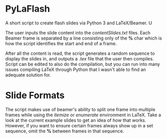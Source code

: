 # PyLaFlash
A short script to create flash slides via Python 3 and LaTeX/Beamer. U

The user inputs the slide content into the _contentSlides.txt_ files. Each Beamer frame is separated by a line consisting only of the **%** char which is how the script identifies the start and end of a frame. 

After all the content is read, the script generates a random sequence to display the slides in, and outputs a _.tex_ file that the user then compiles. Script can be edited to also do the compilation, but you can run into many issues compiling LaTeX through Python that I wasn't able to find an adequate solution for.

# Slide Formats

The script makes use of beamer's ability to split one frame into multiple frames while using the _itemize_ or _enumerate_ environment in LaTeX. Take a look at the current example slides to get an idea of how that works. However, if you want to ensure certain frames always show up in a set sequence, omit the **%** between frames in that sequence. 
